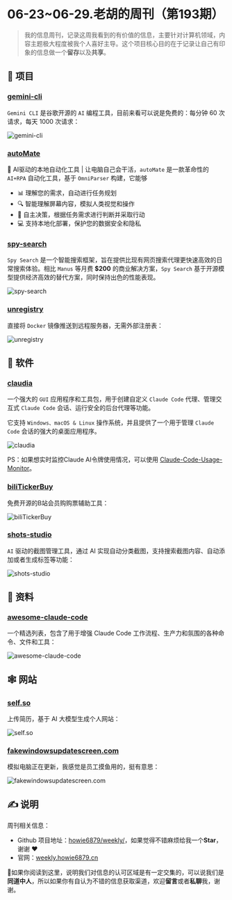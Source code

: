 # 06-23~06-29.老胡的周刊（第193期）

>我的信息周刊，记录这周我看到的有价值的信息，主要针对计算机领域，内容主题极大程度被我个人喜好主导。这个项目核心目的在于记录让自己有印象的信息做一个**留存**以及**共享**。

## 🎯 项目

### [gemini-cli](https://github.com/google-gemini/gemini-cli)

`Gemini CLI`  是谷歌开源的 `AI` 编程工具，目前来看可以说是免费的：每分钟 60 次请求，每天 1000 次请求：
 
![gemini-cli](https://images-1252557999.file.myqcloud.com/uPic/Zs1LrM.png)

### [autoMate](https://github.com/yuruotong1/autoMate)

🤖 AI驱动的本地自动化工具 | 让电脑自己会干活，`autoMate` 是一款革命性的 `AI+RPA` 自动化工具，基于 `OmniParser` 构建，它能够

- 📊 理解您的需求，自动进行任务规划
- 🔍 智能理解屏幕内容，模拟人类视觉和操作
- 🧠 自主决策，根据任务需求进行判断并采取行动
- 💻 支持本地化部署，保护您的数据安全和隐私

### [spy-search](https://github.com/JasonHonKL/spy-search)

`Spy Search` 是一个智能搜索框架，旨在提供比现有网页搜索代理更快速高效的日常搜索体验。相比 `Manus` 等月费 **$200** 的商业解决方案，`Spy Search` 基于开源模型提供经济高效的替代方案，同时保持出色的性能表现。

![spy-search](https://images-1252557999.file.myqcloud.com/uPic/jQyGNQ.png)

### [unregistry](https://github.com/psviderski/unregistry)

直接将 `Docker` 镜像推送到远程服务器，无需外部注册表：

![unregistry](https://images-1252557999.file.myqcloud.com/uPic/C2uoOc.png)

## 🤖 软件

### [claudia](https://github.com/getAsterisk/claudia)

一个强大的 `GUI` 应用程序和工具包，用于创建自定义 `Claude Code` 代理、管理交互式 `Claude Code` 会话、运行安全的后台代理等功能。

它支持 `Windows、macOS & Linux` 操作系统，并且提供了一个用于管理 `Claude Code` 会话的强大的桌面应用程序。

![claudia](https://images-1252557999.file.myqcloud.com/uPic/uTJEkr.png)

PS：如果想实时监控Claude AI令牌使用情况，可以使用 [Claude-Code-Usage-Monitor](https://github.com/Maciek-roboblog/Claude-Code-Usage-Monitor)。

### [biliTickerBuy](https://github.com/mikumifa/biliTickerBuy)

免费开源的B站会员购购票辅助工具：

![biliTickerBuy](https://images-1252557999.file.myqcloud.com/uPic/f4iCzf.png)

### [shots-studio](https://github.com/AnsahMohammad/shots-studio)

`AI` 驱动的截图管理工具，通过 AI 实现自动分类截图，支持搜索截图内容、自动添加或者生成标签等功能：

![shots-studio](https://images-1252557999.file.myqcloud.com/uPic/F4IKLL.png)

## 👀 资料

### [awesome-claude-code](https://github.com/hesreallyhim/awesome-claude-code)

一个精选列表，包含了用于增强 Claude Code 工作流程、生产力和氛围的各种命令、文件和工具：

![awesome-claude-code](https://images-1252557999.file.myqcloud.com/uPic/HMpvvc.png)

## 🕸 网站

### [self.so](https://www.self.so/)

上传简历，基于 AI 大模型生成个人网站：

![self.so](https://images-1252557999.file.myqcloud.com/uPic/eKGx5T.png)

### [fakewindowsupdatescreen.com](https://fakewindowsupdatescreen.com/)

模拟电脑正在更新，我感觉是员工摸鱼用的，挺有意思：

![fakewindowsupdatescreen.com](https://images-1252557999.file.myqcloud.com/uPic/ALG1l5.png)

## ✍️ 说明

周刊相关信息：

- Github 项目地址：[howie6879/weekly/](https://github.com/howie6879/weekly/)，如果觉得不错麻烦给我一个**Star**，谢谢 ❤️
- 官网：[weekly.howie6879.cn](https://weekly.howie6879.cn/)

🙌如果你阅读到这里，说明我们对信息的认可区域是有一定交集的，可以说我们是**同道中人**，所以如果你有自认为不错的信息获取渠道，欢迎**留言**或者**私聊**我，谢谢。
